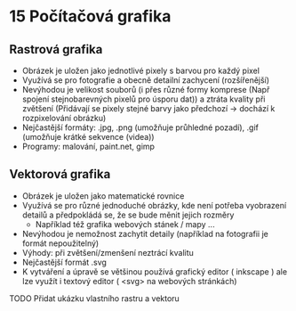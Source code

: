 # 15 Počítačová grafika
## Rastrová grafika
- Obrázek je uložen jako jednotlivé pixely s barvou pro každý pixel
- Využívá se pro fotografie a obecně detailní zachycení (rozšířenější)
- Nevýhodou je velikost souborů (i přes různé formy komprese (Např spojení stejnobarevných pixelů pro úsporu dat)) a ztráta kvality při zvětšení (Přidávají se pixely stejné barvy jako předchozí -> dochází k rozpixelování obrázku)
- Nejčastější formáty: .jpg, .png (umožňuje průhledné pozadí), .gif (umožňuje krátké sekvence (videa))
- Programy: malování, paint.net, gimp

## Vektorová grafika
- Obrázek je uložen jako matematické rovnice
- Využívá se pro různé jednoduché obrázky, kde není potřeba vyobrazení detailů a předpokládá se, že se bude měnit jejich rozměry
    - Například též grafika webových stánek / mapy ...
-  Nevýhodou je nemožnost zachytit detaily (například na fotografii je formát nepoužitelný)
- Výhody: při zvětšení/zmenšení neztrácí kvalitu
- Nejčastější formát .svg
- K vytváření a úpravě se většinou používá grafický editor ( inkscape ) ale lze využít i textový editor ( \<svg\> na webových stránkách)


TODO 
Přidat ukázku vlastního rastru a vektoru